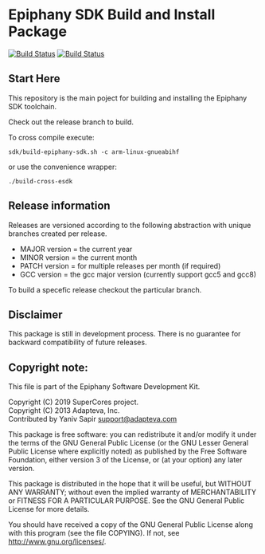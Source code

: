 # Epiphany SDK Build and Install Package

[![Build Status](https://travis-ci.org/supercores/epiphany-sdk.svg?branch=2019.8.gcc5)](https://travis-ci.org/supercores/epiphany-sdk)
[![Build Status](https://travis-ci.org/supercores/epiphany-sdk.svg?branch=2019.8.gcc8)](https://travis-ci.org/supercores/epiphany-sdk)

## Start Here

This repository is the main poject for building and installing
the Epiphany SDK toolchain.

Check out the release branch to build.

To cross compile execute:

```
sdk/build-epiphany-sdk.sh -c arm-linux-gnueabihf
```

or use the convenience wrapper:

```
./build-cross-esdk
```

## Release information

Releases are versioned according to the following abstraction with unique
branches created per release.

 * MAJOR version = the current year
 * MINOR version = the current month
 * PATCH version = for multiple releases per month (if required)
 * GCC version   = the gcc major version (currently support gcc5 and gcc8)

To build a specefic release checkout the particular branch.

## Disclaimer

This package is still in development process. There is no guarantee for
backward compatibility of future releases.

## Copyright note:

This file is part of the Epiphany Software Development Kit.

Copyright (C) 2019 SuperCores project.  
Copyright (C) 2013 Adapteva, Inc.  
Contributed by Yaniv Sapir <support@adapteva.com>  

This package is free software: you can redistribute it and/or modify
it under the terms of the GNU General Public License (or the GNU
Lesser General Public License where explicitly noted) as published by
the Free Software Foundation, either version 3 of the License, or
(at your option) any later version.

This package is distributed in the hope that it will be useful,
but WITHOUT ANY WARRANTY; without even the implied warranty of
MERCHANTABILITY or FITNESS FOR A PARTICULAR PURPOSE.  See the
GNU General Public License for more details.

You should have received a copy of the GNU General Public License
along with this program (see the file COPYING).  If not, see
<http://www.gnu.org/licenses/>.

